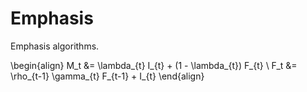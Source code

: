 # Emphasis


Emphasis algorithms.

\begin{align}
M_t &= \lambda_{t} I_{t} + (1 - \lambda_{t}) F_{t} 
\\
F_t &= \rho_{t-1} \gamma_{t} F_{t-1} + I_{t}
\end{align}